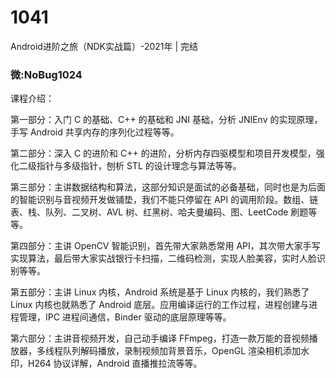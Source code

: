 # 1041
Android进阶之旅（NDK实战篇）-2021年 | 完结
### 微:NoBug1024 


课程介绍：

第一部分：入门 C 的基础、C++ 的基础和 JNI 基础，分析 JNIEnv 的实现原理，手写 Android 共享内存的序列化过程等等。


第二部分：深入 C 的进阶和 C++ 的进阶，分析内存四驱模型和项目开发模型，强化二级指针与多级指针，刨析 STL 的设计理念与算法等等。


第三部分：主讲数据结构和算法，这部分知识是面试的必备基础，同时也是为后面的智能识别与音视频开发做铺垫，我们不能只停留在 API 的调用阶段。数组、链表、栈、队列、二叉树、AVL 树、红黑树、哈夫曼编码、图、LeetCode 刷题等等。


第四部分：主讲 OpenCV 智能识别，首先带大家熟悉常用 API，其次带大家手写实现算法，最后带大家实战银行卡扫描，二维码检测，实现人脸美容，实时人脸识别等等。


第五部分：主讲 Linux 内核，Android 系统是基于 Linux 内核的，我们熟悉了 Linux 内核也就熟悉了 Android 底层。应用编译运行的工作过程，进程创建与进程管理，IPC 进程间通信，Binder 驱动的底层原理等等。


第六部分：主讲音视频开发，自己动手编译 FFmpeg，打造一款万能的音视频播放器，多线程队列解码播放，录制视频加背景音乐，OpenGL 渲染相机添加水印，H264 协议详解，Android 直播推拉流等等。
